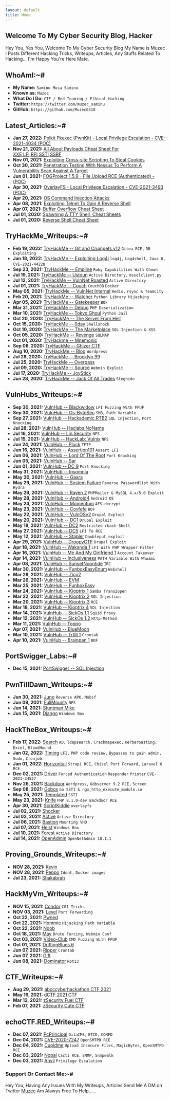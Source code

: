 ```yaml
---
layout: default
title: Home
---
```


## **Welcome To My Cyber Security Blog,  Hacker**

Hey You, Yes You, Welcome To My Cyber Security Blog My Name is Muzec I Posts Different Hacking Tricks, Writeups, Articles, Any Stuffs Related To Hacking... I'm Happy You're Here Mate.

## **WhoAmI:~#**


- **My Name:**    `Saminu Musa Saminu`
- **Known as:**   `Muzec`
- **What Do I Do:**  `CTF / Red Teaming / Ethical Hacking`
- **Twitter:**    `https://twitter.com/muzec_saminu`
- **GitHub:**     `https://github.com/Muzec0318`

## **Latest_Articles:~#**


- **Jan 27, 2022:** [Polkit Pkexec (PwnKit) -  Local Privilege Escalation - CVE-2021-4034 (POC)](https://muzec0318.github.io/posts/articles/CVE-2021-4034.html)
- **Nov 21, 2021:** [All About Payloads Cheat Sheet For XXE,LFI,RFI,SSTI,SSRF](https://muzec0318.github.io/posts/articles/cheatsheets.html)
- **Nov 01, 2021:** [Exploiting Cross-site Scripting To Steal Cookies](https://muzec0318.github.io/posts/articles/xsslab.html)
- **Oct 30, 2021:** [Penetration Testing With Nessus To Perform A Vulnerability Scan Against A Target](https://muzec0318.github.io/posts/articles/nessus.html)
- **Jun 01, 2021:** [FOGProject 1.5.9 - File Upload RCE (Authenticated) - (POC)](https://muzec0318.github.io/posts/fog.html)
- **Apr 30, 2021:** [OverlayFS - Local Privilege Escalation - CVE-2021-3493 (POC)](https://muzec0318.github.io/posts/articles/overlayfs.html)
- **Apr 20, 2021:** [OS Command Injection Attacks](https://muzec0318.github.io/posts/articles/oscommand.html)
- **Apr 08, 2021:** [Exploiting Telnet To Gain A Reverse Shell](https://muzec0318.github.io/posts/articles/Telnet.html)
- **Apr 07, 2021:** [Buffer Overflow Cheat Sheet](https://muzec0318.github.io/posts/articles/BufferOverflow.html)
- **Jul 01, 2020:** [Spawning A TTY Shell, Cheat Sheets](https://muzec0318.github.io/posts/articles/Ttyshells.html)
- **Jul 01, 2020:** [Reverse Shell Cheat Sheet](https://muzec0318.github.io/posts/articles/ReverseShell.html)

## **TryHackMe_Writeups:~#**


- **Feb 19, 2022:** [TryHackMe -- Git and Crumpets v12](https://muzec0318.github.io/posts/gitandcrumpets.html) `Gitea RCE,` `DB Exploiting`
- **Jan 18, 2022:** [TryHackMe -- Exploiting Log4j](https://muzec0318.github.io/posts/log4j.html) `log4j,` `Log4shell,` `Java 8,` `CVE-2021-44228`
- **Sep 23, 2021:** [TryHackMe -- Empline](https://muzec0318.github.io/posts/empline.html) `Ruby Capabilities With Chown`
- **Jul 19, 2021:** [TryHackMe -- Ustoun](https://muzec0318.github.io/posts/ustoun.html) `Active Directory,` `mssqlclient.py`
- **Jul 12, 2021:** [TryHackMe -- VulnNet Roasted](https://muzec0318.github.io/posts/roasted.html) `Active Directory`
- **Jul 01, 2021:** [TryHackMe -- Couch](https://muzec0318.github.io/posts/couch.html) `CouchDB` `Docker`
- **May 05, 2021:** [TryHackMe -- VulnNet Internal](https://muzec0318.github.io/posts/vulnet.html) `Redis,` `rsync & TeamCity`
- **Feb 20, 2021:** [TryHackMe -- Watcher](https://muzec0318.github.io/posts/Watcher.html) `Python Library Hijacking`
- **Apr 05, 2021:** [TryHackMe -- Gatekeeper](https://muzec0318.github.io/posts/Gatekeeper.html) `BOF`
- **Mar 31, 2021:** [TryHackMe -- Debug](https://muzec0318.github.io/posts/Debug.html)  `PHP Deserialization`
- **Mar 10, 2021:** [TryHackMe -- Tokyo Ghoul](https://muzec0318.github.io/posts/tokyoghoul666.html)  `Python Jail`
- **Oct 20, 2020:** [TryHackMe -- The Server From Hell](https://muzec0318.github.io/posts/TheServerFromHell.html)
- **Oct 15, 2020:** [TryHackMe -- 0day](https://muzec0318.github.io/posts/0day.html)  `Shellshock`
- **Oct 10, 2020:** [TryHackMe -- The Marketplace](https://muzec0318.github.io/posts/Marketplace.html)  `SQL Injection & XSS`
- **Oct 05, 2020:** [TryHackMe -- Revenge](https://muzec0318.github.io/posts/Revenge.html)  `SQLMAP`
- **Oct 01, 2020:** [TryHackme -- Mnemonic](https://muzec0318.github.io/posts/Mnemonic.html)
- **Sep 08, 2020:** [TryHackMe -- Ghizer CTF](https://muzec0318.github.io/posts/Ghizer.html)
- **Aug 10, 2020:** [TryHackMe -- Blog](https://muzec0318.github.io/posts/Blog.html)  `Wordpress`
- **Jul 28, 2020:** [TryHackMe -- Brooklyn 99](https://muzec0318.github.io/posts/Brooklyn99.html)
- **Jul 25, 2020:** [TryHackMe -- Overpass](https://muzec0318.github.io/posts/Overpass.html)
- **Jul 09, 2020:** [TryHackMe -- Source](https://muzec0318.github.io/posts/Source.html)  `Webmin Exploit`
- **Jul 17, 2020:** [TryHackMe -- JoyStick](https://muzec0318.github.io/posts/JoyStick.html)
- **Jun 28, 2020:** [TryHackMe -- Jack Of All Trades](https://muzec0318.github.io/posts/Jack.html)  `Steghide`

## **VulnHubs_Writeups:~#**


- **Sep 30, 2021:** [VulnHub -- Blackwidow](https://muzec0318.github.io/posts/Blackwidow.html) `LFI Fuzzing With FFUF`
- **Sep 30, 2021:** [VulnHub -- Os-ByteSec](https://muzec0318.github.io/posts/os-bytesec.html) `SMB,` `Path Variable`
- **Sep 27, 2021:** [VulnHub -- Hackademic.RTB2](https://muzec0318.github.io/posts/hackademic2.html) `SQL Injection,` `Port Knocking`
- **Jul 28, 2021:** [VulnHub -- Haclabs NoName](https://muzec0318.github.io/posts/noname.html)
- **Jul 16, 2021:** [VulnHub -- Lin.Security](https://muzec0318.github.io/posts/lin.security.html) `NFS`
- **Jul 15, 2021:** [VulnHub -- HackLab: Vulnix](https://muzec0318.github.io/posts/vulnix.html) `NFS`
- **Jun 24, 2021:** [VulnHub -- Pluck](https://muzec0318.github.io/posts/pluck.html) `TFTP`
- **Jun 16, 2021:** [VulnHub -- Assertion101](https://muzec0318.github.io/posts/assertion101.html) `Assert LFI`
- **Jun 06, 2021:** [VulnHub -- Lord Of The Root](https://muzec0318.github.io/posts/lordoftheroot.html) `Port Knocking`
- **Jun 05, 2021:** [VulnHub -- Sar](https://muzec0318.github.io/posts/sar.html)
- **Jun 01, 2021:** [VulnHub -- DC 9](https://muzec0318.github.io/posts/dc9.html) `Port Knocking`
- **May 31, 2021:** [VulnHub -- Insomnia](https://muzec0318.github.io/posts/insomnia.html)
- **May 30, 2021:** [VulnHub -- Gaara](https://muzec0318.github.io/posts/gaara.html)
- **May 29, 2021:** [VulnHub -- System Failure](https://muzec0318.github.io/posts/system.html) `Reverse Passwordlist With Hydra`
- **May 29, 2021:** [VulnHub -- Raven 2](https://muzec0318.github.io/posts/raven2.html) `PHPMailer & MySQL 4.x/5.0 Exploit`
- **May 28, 2021:** [VulnHub -- Android4](https://muzec0318.github.io/posts/android4.html) `Android OS`
- **May 24, 2021:** [VulnHub -- Momentum](https://muzec0318.github.io/posts/momentum.html) `AES-decrypt`
- **May 23, 2021:** [VulnHub -- Covfefe](https://muzec0318.github.io/posts/covfefe.html) `BOF`
- **May 22, 2021:** [VulnHub -- VulnOSv2](https://muzec0318.github.io/posts/vulnos2.html) `Drupal Exploit`
- **May 20, 2021:** [VulnHub -- DC1](https://muzec0318.github.io/posts/dc1.html) `Drupal Exploit`
- **May 18, 2021:** [VulnHub -- DC2](https://muzec0318.github.io/posts/dc2.html) `Restricted rbash Shell`
- **May 27, 2021:** [VulnHub -- DC5](https://muzec0318.github.io/posts/dc5.html) `LFI To RCE`
- **May 12, 2021:** [VulnHub -- Stapler](https://muzec0318.github.io/posts/stapler.html) `Doubleput_exploit`
- **Apr 29, 2021:** [VulnHub -- DroopyCTF](https://muzec0318.github.io/posts/Droopy.html) `Drupal Exploit`
- **Apr 18, 2021:** [VulnHub -- Wakanda 1](https://muzec0318.github.io/posts/wakanda.html) `LFI With PHP Wrapper Filter`
- **Apr 16, 2021:** [VulnHub -- Me And My Girlfriend 1](https://muzec0318.github.io/posts/meandmygirlfriend.html) `Account Takeover`
- **Apr 14, 2021:** [VulnHub -- Inclusiveness](https://muzec0318.github.io/posts/Inclusiveness.html)  `PATH Variable With Whoami`
- **Apr 08, 2021:** [VulnHub -- SunsetNoontide](https://muzec0318.github.io/posts/Sunsetnoontide.html)  `IRC`
- **Mar 30, 2021:** [VulnHub -- FunboxEasyEnum](https://muzec0318.github.io/posts/Funboxeasyenum.html) `Webshell`
- **Mar 28, 2021:** [VulnHub -- Zico2](https://muzec0318.github.io/posts/zico2.html)
- **Mar 26, 2021:** [VulnHub -- EVM](https://muzec0318.github.io/posts/evm.html)
- **Mar 25, 2021:** [VulnHub -- FunboxEasy](https://muzec0318.github.io/posts/Funbox3.html)
- **Mar 24, 2021:** [VulnHub -- Kioptrix 1](https://muzec0318.github.io/posts/kioptrix1.html)     `Samba Trans2open`
- **Mar 22, 2021:** [VulnHub -- Kioptrix 2](https://muzec0318.github.io/posts/Kioptrix2.html)     `SQL Injection`
- **Mar 20, 2021:** [VulnHub -- Kioptrix 3](https://muzec0318.github.io/posts/Kioptrix3.html)     `RCE`
- **Mar 18, 2021:** [VulnHub -- Kioptrix 4](https://muzec0318.github.io/posts/Kioptrix4.html)     `SQL Injection`
- **Mar 14, 2021:** [VulnHub -- SickOs 1.1](https://muzec0318.github.io/posts/Sickos.html)    `Squid Proxy`
- **Mar 12, 2021:** [VulnHub -- SickOs 1.2](https://muzec0318.github.io/posts/Sickos2.html)    `Http-Method`
- **Mar 11, 2021:** [VulnHub -- Toppo](https://muzec0318.github.io/posts/Toppo.html)
- **Apr 07, 2021:** [VulnHub -- BlueMoon](https://muzec0318.github.io/posts/Bluemoon.html)
- **Mar 10, 2021:** [VulnHub -- Tr0ll 1](https://muzec0318.github.io/posts/Tr0ll.html)      `Crontab`
- **Apr 10, 2021:** [VulnHub -- Brainpan 1](https://muzec0318.github.io/posts/Brainpan1.html)      `BOF`

## **PortSwigger_Labs:~#**


- **Dec 15, 2021:** [PortSwigger -- SQL Injection](https://muzec0318.github.io/posts/sqli1.html)

## **PwnTillDawn_Writeups:~#**


- **Jun 30, 2021:** [Juno](https://muzec0318.github.io/posts/pwntilldawn/juno.html) `Reverse APK,` `Mobsf`
- **Jun 09, 2021:** [FullMounty](https://muzec0318.github.io/posts/pwntilldawn/fullMounty.html) `NFS`
- **Jun 14, 2021:** [Stuntman Mike](https://muzec0318.github.io/posts/pwntilldawn/Stuntman.html)
- **Jun 15, 2021:** [Django](https://muzec0318.github.io/posts/pwntilldawn/django.html) `Windows Box`

## **HackTheBox_Writeups:~#**


- **Feb 17, 2022:** [Search](https://muzec0318.github.io/posts/hackthebox/search.html) `AD,` `ldapsearch,` `Crackmapexec,` `Kerberoasting,` `Excel,` `BloodHound`
- **Jan 02, 2022:** [Timing](https://muzec0318.github.io/posts/hackthebox/timing.html) `LFI,` `PHP code review,` `Bypasses to gain admin,` `Sudo,` `Cronjob`
- **Jan 01, 2022:** [Horizontall](https://muzec0318.github.io/posts/hackthebox/horizontall.html) `Strapi RCE,` `Chisel Port Forward,` `Laravel 8 RCE`
- **Dec 02, 2021:** [Driver](https://muzec0318.github.io/posts/hackthebox/driver.html) `Forced Authentication` `Responder` `Printer` `CVE-2021-34527`
- **Nov 26, 2021:** [Backdoor](https://muzec0318.github.io/posts/hackthebox/backdoor.html) `Wordpress,` `Gdbserver 9.2 RCE,` `Screen`
- **Sep 08, 2021:** [Gobox](https://muzec0318.github.io/posts/hackthebox/gobox.html) `Go SSTI & ngx_http_execute_module.so`
- **May 25, 2021:** [Templated](https://muzec0318.github.io/posts/hackthebox/templated.html) `SSTI`
- **May 23, 2021:** [Knife](https://muzec0318.github.io/posts/hackthebox/knife.html) `PHP 8.1.0-dev Backdoor RCE`
- **Apr 30, 2021:** [ScriptKiddie](https://muzec0318.github.io/posts/hackthebox/scriptkiddie.html) `overlayfs`
- **Jul 02, 2021:** [Shocker](https://muzec0318.github.io/posts/hackthebox/shocker.html)
- **Jul 02, 2021:** [Active](https://muzec0318.github.io/posts/hackthebox/active.html) `Active Directory`
- **Jul 06, 2021:** [Bastion](https://muzec0318.github.io/posts/hackthebox/bastion.html) `Mounting VHD`
- **Jul 07, 2021:** [Heist](https://muzec0318.github.io/posts/hackthebox/heist.html) `Windows Box`
- **Jul 10, 2021:** [Forest](https://muzec0318.github.io/posts/hackthebox/forest.html) `Active Directory`
- **Jul 14, 2021:** [OpenAdmin](https://muzec0318.github.io/posts/hackthebox/openadmin.html) `OpenNetAdmin 18.1.1`

## **Proving_Grounds_Writeups:~#**


- **NOV 28, 2021:** [Kevin](https://muzec0318.github.io/posts/PG/kevin.html)
- **NOV 28, 2021:** [Peppo](https://muzec0318.github.io/posts/PG/peppo.html) `Ident,` `Docker images`
- **Jul 23, 2021:** [Shakabrah](https://muzec0318.github.io/posts/PG/shakabrah.html)

## **HackMyVm_Writeups:~#**


- **NOV 15, 2021:** [Condor](https://muzec0318.github.io/posts/hackmyvm/condor.html) `CGI Tricks`
- **NOV 03, 2021:** [Level](https://muzec0318.github.io/posts/hackmyvm/level.html) `Port Forwarding`
- **Oct 22, 2021:** [Pwned](https://muzec0318.github.io/posts/hackmyvm/pwned.html)
- **Oct 22, 2021:** [Hommie](https://muzec0318.github.io/posts/hackmyvm/hommie.html) `Hijacking Path Variable`
- **Oct 22, 2021:** [Noob](https://muzec0318.github.io/posts/hackmyvm/noob.html)
- **Oct 18, 2021:** [May](https://muzec0318.github.io/posts/hackmyvm/may.html) `Brute Forcing,` `Webmin Conf`
- **Oct 03, 2021:** [Video-Club](https://muzec0318.github.io/posts/hackmyvm/videoclub.html) `CMD Fuzzing With FFUF`
- **Oct 01, 2021:** [DriftingBlues 6](https://muzec0318.github.io/posts/hackmyvm/Driftingblues6.html)
- **Jun 07, 2021:** [Ripper](https://muzec0318.github.io/posts/hackmyvm/ripper1.html) `Crontab`
- **Jun 07, 2021:** [Gift](https://muzec0318.github.io/posts/hackmyvm/gift.html)
- **Jun 08, 2021:** [Dominator](https://muzec0318.github.io/posts/hackmyvm/dominator.html) `Rot13`

## **CTF_Writeups:~#**


- **Aug 29, 2021:** [abcccyberhackathon CTF 2021](https://muzec0318.github.io/posts/CTF/abcctf.html)
- **May 16, 2021:** [dCTF 2021 CTF](https://muzec0318.github.io/posts/CTF/dctf21.html)
- **Mar 12, 2021:** [zSecurity Fuel CTF](https://muzec0318.github.io/posts/CTF/Zfuel.html)
- **Feb 07, 2021:** [zSecurity Cute CTF](https://muzec0318.github.io/posts/CTF/Zcute.html)

## **echoCTF.RED_Writeups:~#**


- **Dec 07, 2021:** [PcPrincipal](https://muzec0318.github.io/posts/echoctf/pcprincipal.html) `GilaCMS,` `ETCD,` `CONFD`
- **Dec 04, 2021:** [CVE-2020-7247](https://muzec0318.github.io/posts/echoctf/cve-2020-7247.html) `OpenSMTPD RCE`
- **Dec 04, 2021:** [Cupidme](https://muzec0318.github.io/posts/echoctf/cupidme.html) `Upload Insecure Files,` `MagicBytes,` `OpenSMTPD RCE`
- **Dec 03, 2021:** [Nopal](https://muzec0318.github.io/posts/echoctf/nopal.html) `Cacti RCE,` `SNMP,` `Snmpwalk`
- **Dec 03, 2021:** [Anvil](https://muzec0318.github.io/posts/echoctf/anvil.html) `Privilege Escalation`

### **Support Or Contact Me:~#**
Hey You, Having Any Issues With My Writeups, Articles Send Me A DM on Twitter [Muzec](https://twitter.com/muzec_saminu)  Am Alawys Free To Help......

